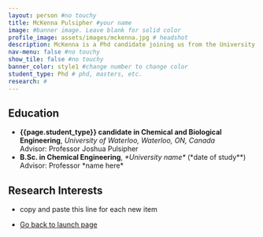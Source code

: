 ```yaml
---
layout: person #no touchy
title: McKenna Pulsipher #your name
image: #banner image. Leave blank for solid color
profile_image: assets/images/mckenna.jpg # headshot
description: McKenna is a Phd candidate joining us from the University of Fluffy Cats. During her undergraduate studies, McKenna was an undergraduate researcher under Professor David Snugglefluff in his research on the effect of static electricity on cat fur. She has a passion for sustainable fluffiness, and was a runner up for the fluff award. #
nav-menu: false #no touchy
show_tile: false #no touchy
banner_color: style1 #change number to change color
student_type: Phd # phd, masters, etc.
research: #
---
```


<section id="profile">
	<div class="inner">
        <h2>Education</h2>
        <ul>
			<li><b> {{page.student_type}} candidate in Chemical and Biological Engineering</b>, <i>University of Waterloo, Waterloo, ON, Canada</i> <br/>Advisor: Professor Joshua Pulsipher</li>
			<li><b>B.Sc. in Chemical Engineering</b>, <i>*University name*</i> (*date of study**)<br/> Advisor: Professor *name here*</li>
		</ul>
        <h2>Research Interests</h2>
        <ul>
            <li>copy and paste this line for each new item</li>
		</ul>
	</div>
</section>
<!-- back button -->
<section>
	<div class="inner">
		<ul class="actions">
    		<li><a href="/#launch" class="button icon fa-arrow-left">Go back to launch page</a></li>
		</ul>
	</div>
</section>

